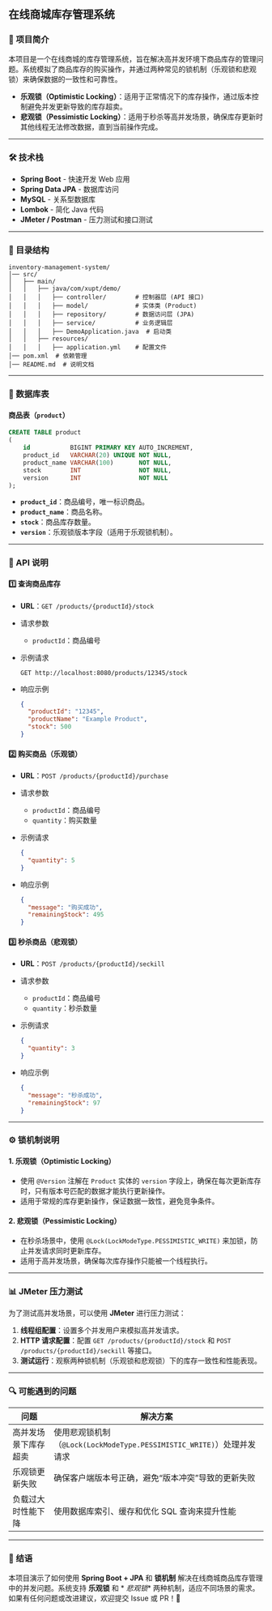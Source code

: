 ## **在线商城库存管理系统**

### **📌 项目简介**

本项目是一个在线商城的库存管理系统，旨在解决高并发环境下商品库存的管理问题。系统模拟了商品库存的购买操作，并通过两种常见的锁机制（乐观锁和悲观锁）来确保数据的一致性和可靠性。

- **乐观锁（Optimistic Locking）**：适用于正常情况下的库存操作，通过版本控制避免并发更新导致的库存超卖。
- **悲观锁（Pessimistic Locking）**：适用于秒杀等高并发场景，确保库存更新时其他线程无法修改数据，直到当前操作完成。

------

### **🛠️ 技术栈**

- **Spring Boot** - 快速开发 Web 应用
- **Spring Data JPA** - 数据库访问
- **MySQL** - 关系型数据库
- **Lombok** - 简化 Java 代码
- **JMeter / Postman** - 压力测试和接口测试

------

### **📂 目录结构**

```
inventory-management-system/
│── src/
│   ├── main/
│   │   ├── java/com/xupt/demo/
│   │   │   ├── controller/        # 控制器层 (API 接口)
│   │   │   ├── model/             # 实体类 (Product)
│   │   │   ├── repository/        # 数据访问层 (JPA)
│   │   │   ├── service/           # 业务逻辑层
│   │   │   ├── DemoApplication.java  # 启动类
│   │   ├── resources/
│   │   │   ├── application.yml    # 配置文件
│── pom.xml  # 依赖管理
│── README.md  # 说明文档
```

------

### **💾 数据库表**

#### **商品表（`product`）**

```sql
CREATE TABLE product
(
    id           BIGINT PRIMARY KEY AUTO_INCREMENT,
    product_id   VARCHAR(20) UNIQUE NOT NULL,
    product_name VARCHAR(100)       NOT NULL,
    stock        INT                NOT NULL,
    version      INT                NOT NULL
);
```

- **`product_id`**：商品编号，唯一标识商品。
- **`product_name`**：商品名称。
- **`stock`**：商品库存数量。
- **`version`**：乐观锁版本字段（适用于乐观锁机制）。

------

### **📜 API 说明**

#### **1️⃣ 查询商品库存**

- **URL**：`GET /products/{productId}/stock`

- 请求参数

    - `productId`：商品编号

- 示例请求

  ```http
  GET http://localhost:8080/products/12345/stock
  ```

- 响应示例

  ```json
  {
    "productId": "12345",
    "productName": "Example Product",
    "stock": 500
  }
  ```

#### **2️⃣ 购买商品（乐观锁）**

- **URL**：`POST /products/{productId}/purchase`

- 请求参数

    - `productId`：商品编号
    - `quantity`：购买数量

- 示例请求

  ```json
  {
    "quantity": 5
  }
  ```

- 响应示例

  ```json
  {
    "message": "购买成功",
    "remainingStock": 495
  }
  ```

#### **3️⃣ 秒杀商品（悲观锁）**

- **URL**：`POST /products/{productId}/seckill`

- 请求参数

    - `productId`：商品编号
    - `quantity`：秒杀数量

- 示例请求

  ```json
  {
    "quantity": 3
  }
  ```

- 响应示例

  ```json
  {
    "message": "秒杀成功",
    "remainingStock": 97
  }
  ```

------

### **⚙️ 锁机制说明**

#### **1. 乐观锁（Optimistic Locking）**

- 使用 `@Version` 注解在 `Product` 实体的 `version` 字段上，确保在每次更新库存时，只有版本号匹配的数据才能执行更新操作。
- 适用于常规的库存更新操作，保证数据一致性，避免竞争条件。

#### **2. 悲观锁（Pessimistic Locking）**

- 在秒杀场景中，使用 `@Lock(LockModeType.PESSIMISTIC_WRITE)` 来加锁，防止并发请求同时更新库存。
- 适用于高并发场景，确保每次库存操作只能被一个线程执行。

------

### **📊 JMeter 压力测试**

为了测试高并发场景，可以使用 **JMeter** 进行压力测试：

1. **线程组配置**：设置多个并发用户来模拟高并发请求。
2. **HTTP 请求配置**：配置 `GET /products/{productId}/stock` 和 `POST /products/{productId}/seckill` 等接口。
3. **测试运行**：观察两种锁机制（乐观锁和悲观锁）下的库存一致性和性能表现。

------

### **🔍 可能遇到的问题**

| 问题         | 解决方案                                                   |
|------------|--------------------------------------------------------|
| 高并发场景下库存超卖 | 使用悲观锁机制（`@Lock(LockModeType.PESSIMISTIC_WRITE)`）处理并发请求 |
| 乐观锁更新失败    | 确保客户端版本号正确，避免“版本冲突”导致的更新失败                             |
| 负载过大时性能下降  | 使用数据库索引、缓存和优化 SQL 查询来提升性能                              |

------

### **📜 结语**

本项目演示了如何使用 **Spring Boot + JPA** 和 **锁机制** 解决在线商城商品库存管理中的并发问题。系统支持 **乐观锁** 和 *
*悲观锁** 两种机制，适应不同场景的需求。如果有任何问题或改进建议，欢迎提交 Issue 或 PR！🚀